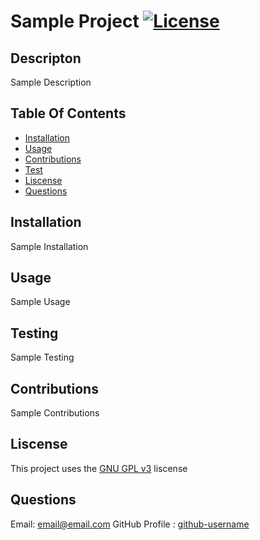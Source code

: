 # Sample Project [![License](https://img.shields.io/badge/License-EPL_1.0-red.svg)](https://opensource.org/licenses/EPL-1.0)

  ## Descripton

  Sample Description

  ## Table Of Contents
   - [Installation](#installation)
   - [Usage](#usage)
   - [Contributions](#contributions)
   - [Test](#test)
   - [Liscense](#liscense)
   - [Questions](#questions)

  ## Installation

  Sample Installation

  ## Usage

  Sample Usage

  ## Testing

  Sample Testing

  ## Contributions

  Sample Contributions

  ## Liscense

  This project uses the [GNU GPL v3](https://opensource.org/licenses/EPL-1.0) liscense

  ## Questions
  Email: [email@email.com](mailto:email@email.com)
  GitHub Profile : [github-username](https://github.com/github-username)
